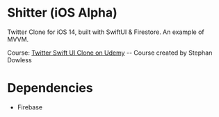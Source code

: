 # Shitter (iOS Alpha)
Twitter Clone for iOS 14, built with SwiftUI &amp; Firestore. An example of MVVM.

Course: [Twitter Swift UI Clone on Udemy](https://www.udemy.com/course/twitter-swiftui-clone-ios-14-swift-5-firestore-mvvm/learn/lecture/23688498#content)
-- Course created by Stephan Dowless

# Dependencies
- Firebase
